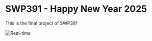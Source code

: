 # SWP391 - Happy New Year 2025

This is the final project of SWP391

![Real-time](https://img.shields.io/date/1700000000?label=Current%20Date%20and%20Time&color=green)

